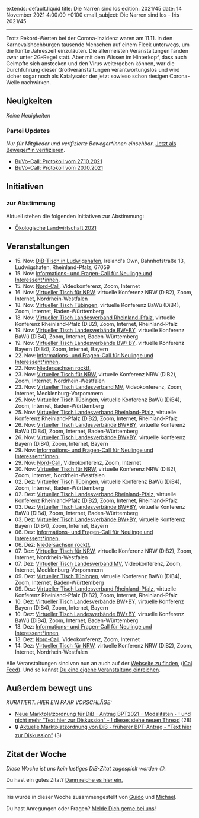
extends: default.liquid
title: Die Narren sind los
edition: 2021/45
date: 14 November 2021 4:00:00 +0100
email_subject: Die Narren sind los - Iris 2021/45

---
Trotz Rekord-Werten bei der Corona-Inzidenz waren am 11.11. in den Karnevalshochburgen tausende Menschen auf einem Fleck unterwegs, um die fünfte Jahreszeit einzuläuten. Die allermeisten Veranstaltungen fanden zwar unter 2G-Regel statt. Aber mit dem Wissen im Hinterkopf, dass auch Geimpfte sich anstecken und den Virus weitergeben können, war die Durchführung dieser Großveranstaltungen verantwortungslos und wird sicher sogar noch als Katalysator der jetzt sowieso schon riesigen Corona-Welle nachwirken.

## Neuigkeiten

_Keine Neuigkeiten_

### Partei Updates

_Nur für Mitglieder und verifizierte Beweger\*innen einsehbar_. [Jetzt als Beweger\*in verifizieren](https://dib.de/bewegerin-werden/).

 - [BuVo-Call: Protokoll vom 27.10.2021](https://marktplatz.dib.de/t/buvo-call-protokoll-vom-27-10-2021/38931)
 - [BuVo-Call: Protokoll vom 20.10.2021](https://marktplatz.dib.de/t/buvo-call-protokoll-vom-20-10-2021/38930)

## Initiativen

### zur Abstimmung
Aktuell stehen die folgenden Initiativen zur Abstimmung:

 - [Ökologische Landwirtschaft 2021](https://abstimmen.dib.de/initiative/310-okologische-landwirtschaft-2021)

## Veranstaltungen

 - 15.&nbsp;Nov: [DiB-Tisch in Ludwigshafen](https://dib.de/veranstaltungen/dib-tisch-in-ludwigshafen/), Ireland's Own, Bahnhofstraße 13, Ludwigshafen, Rheinland-Pfalz, 67059
 - 15.&nbsp;Nov: [Informations- und Fragen-Call für Neulinge und Interessent*innen](https://dib.de/veranstaltungen/informations-und-fragen-call-fuer-neulinge-und-interessentinnen-2021-11-15/), 
 - 15.&nbsp;Nov: [Nord-Call](https://dib.de/veranstaltungen/nord-call-2021-11-15/), Videokonferenz, Zoom, Internet
 - 16.&nbsp;Nov: [Virtueller Tisch für NRW](https://dib.de/veranstaltungen/virtueller-tisch-landesverbaende-bwby-2021-11-16/), virtuelle Konferenz NRW (DiB2), Zoom, Internet, Nordrhein-Westfalen
 - 18.&nbsp;Nov: [Virtueller Tisch Tübingen](https://dib.de/veranstaltungen/virtueller-tisch-tuebingen-2021-11-18/), virtuelle Konferenz BaWü (DiB4), Zoom, Internet, Baden-Württemberg
 - 18.&nbsp;Nov: [Virtueller Tisch Landesverband Rheinland-Pfalz](https://dib.de/veranstaltungen/virtueller-tisch-landesverband-rheinland-pfalz-2021-11-18/), virtuelle Konferenz Rheinland-Pfalz (DiB2), Zoom, Internet, Rheinland-Pfalz
 - 19.&nbsp;Nov: [Virtueller Tisch Landesverbände BW+BY](https://dib.de/veranstaltungen/virtueller-tisch-landesverbaende-bwby-3-2021-11-19/), virtuelle Konferenz BaWü (DiB4), Zoom, Internet, Baden-Württemberg
 - 19.&nbsp;Nov: [Virtueller Tisch Landesverbände BW+BY](https://dib.de/veranstaltungen/virtueller-tisch-landesverbaende-bwby-2-2021-11-19/), virtuelle Konferenz Bayern (DiB4), Zoom, Internet, Bayern
 - 22.&nbsp;Nov: [Informations- und Fragen-Call für Neulinge und Interessent*innen](https://dib.de/veranstaltungen/informations-und-fragen-call-fuer-neulinge-und-interessentinnen-2021-11-22/), 
 - 22.&nbsp;Nov: [Niedersachsen rockt!](https://dib.de/veranstaltungen/niedersachsen-call-2021-11-22/), 
 - 23.&nbsp;Nov: [Virtueller Tisch für NRW](https://dib.de/veranstaltungen/virtueller-tisch-landesverbaende-bwby-2021-11-23/), virtuelle Konferenz NRW (DiB2), Zoom, Internet, Nordrhein-Westfalen
 - 23.&nbsp;Nov: [Virtueller Tisch Landesverband MV](https://dib.de/veranstaltungen/mv-call-2021-11-23/), Videokonferenz, Zoom, Internet, Mecklenburg-Vorpommern
 - 25.&nbsp;Nov: [Virtueller Tisch Tübingen](https://dib.de/veranstaltungen/virtueller-tisch-tuebingen-2021-11-25/), virtuelle Konferenz BaWü (DiB4), Zoom, Internet, Baden-Württemberg
 - 25.&nbsp;Nov: [Virtueller Tisch Landesverband Rheinland-Pfalz](https://dib.de/veranstaltungen/virtueller-tisch-landesverband-rheinland-pfalz-2021-11-25/), virtuelle Konferenz Rheinland-Pfalz (DiB2), Zoom, Internet, Rheinland-Pfalz
 - 26.&nbsp;Nov: [Virtueller Tisch Landesverbände BW+BY](https://dib.de/veranstaltungen/virtueller-tisch-landesverbaende-bwby-3-2021-11-26/), virtuelle Konferenz BaWü (DiB4), Zoom, Internet, Baden-Württemberg
 - 26.&nbsp;Nov: [Virtueller Tisch Landesverbände BW+BY](https://dib.de/veranstaltungen/virtueller-tisch-landesverbaende-bwby-2-2021-11-26/), virtuelle Konferenz Bayern (DiB4), Zoom, Internet, Bayern
 - 29.&nbsp;Nov: [Informations- und Fragen-Call für Neulinge und Interessent*innen](https://dib.de/veranstaltungen/informations-und-fragen-call-fuer-neulinge-und-interessentinnen-2021-11-29/), 
 - 29.&nbsp;Nov: [Nord-Call](https://dib.de/veranstaltungen/nord-call-2021-11-29/), Videokonferenz, Zoom, Internet
 - 30.&nbsp;Nov: [Virtueller Tisch für NRW](https://dib.de/veranstaltungen/virtueller-tisch-landesverbaende-bwby-2021-11-30/), virtuelle Konferenz NRW (DiB2), Zoom, Internet, Nordrhein-Westfalen
 - 02.&nbsp;Dez: [Virtueller Tisch Tübingen](https://dib.de/veranstaltungen/virtueller-tisch-tuebingen-2021-12-02/), virtuelle Konferenz BaWü (DiB4), Zoom, Internet, Baden-Württemberg
 - 02.&nbsp;Dez: [Virtueller Tisch Landesverband Rheinland-Pfalz](https://dib.de/veranstaltungen/virtueller-tisch-landesverband-rheinland-pfalz-2021-12-02/), virtuelle Konferenz Rheinland-Pfalz (DiB2), Zoom, Internet, Rheinland-Pfalz
 - 03.&nbsp;Dez: [Virtueller Tisch Landesverbände BW+BY](https://dib.de/veranstaltungen/virtueller-tisch-landesverbaende-bwby-3-2021-12-03/), virtuelle Konferenz BaWü (DiB4), Zoom, Internet, Baden-Württemberg
 - 03.&nbsp;Dez: [Virtueller Tisch Landesverbände BW+BY](https://dib.de/veranstaltungen/virtueller-tisch-landesverbaende-bwby-2-2021-12-03/), virtuelle Konferenz Bayern (DiB4), Zoom, Internet, Bayern
 - 06.&nbsp;Dez: [Informations- und Fragen-Call für Neulinge und Interessent*innen](https://dib.de/veranstaltungen/informations-und-fragen-call-fuer-neulinge-und-interessentinnen-2021-12-06/), 
 - 06.&nbsp;Dez: [Niedersachsen rockt!](https://dib.de/veranstaltungen/niedersachsen-call-2021-12-06/), 
 - 07.&nbsp;Dez: [Virtueller Tisch für NRW](https://dib.de/veranstaltungen/virtueller-tisch-landesverbaende-bwby-2021-12-07/), virtuelle Konferenz NRW (DiB2), Zoom, Internet, Nordrhein-Westfalen
 - 07.&nbsp;Dez: [Virtueller Tisch Landesverband MV](https://dib.de/veranstaltungen/mv-call-2021-12-07/), Videokonferenz, Zoom, Internet, Mecklenburg-Vorpommern
 - 09.&nbsp;Dez: [Virtueller Tisch Tübingen](https://dib.de/veranstaltungen/virtueller-tisch-tuebingen-2021-12-09/), virtuelle Konferenz BaWü (DiB4), Zoom, Internet, Baden-Württemberg
 - 09.&nbsp;Dez: [Virtueller Tisch Landesverband Rheinland-Pfalz](https://dib.de/veranstaltungen/virtueller-tisch-landesverband-rheinland-pfalz-2021-12-09/), virtuelle Konferenz Rheinland-Pfalz (DiB2), Zoom, Internet, Rheinland-Pfalz
 - 10.&nbsp;Dez: [Virtueller Tisch Landesverbände BW+BY](https://dib.de/veranstaltungen/virtueller-tisch-landesverbaende-bwby-2-2021-12-10/), virtuelle Konferenz Bayern (DiB4), Zoom, Internet, Bayern
 - 10.&nbsp;Dez: [Virtueller Tisch Landesverbände BW+BY](https://dib.de/veranstaltungen/virtueller-tisch-landesverbaende-bwby-3-2021-12-10/), virtuelle Konferenz BaWü (DiB4), Zoom, Internet, Baden-Württemberg
 - 13.&nbsp;Dez: [Informations- und Fragen-Call für Neulinge und Interessent*innen](https://dib.de/veranstaltungen/informations-und-fragen-call-fuer-neulinge-und-interessentinnen-2021-12-13/), 
 - 13.&nbsp;Dez: [Nord-Call](https://dib.de/veranstaltungen/nord-call-2021-12-13/), Videokonferenz, Zoom, Internet
 - 14.&nbsp;Dez: [Virtueller Tisch für NRW](https://dib.de/veranstaltungen/virtueller-tisch-landesverbaende-bwby-2021-12-14/), virtuelle Konferenz NRW (DiB2), Zoom, Internet, Nordrhein-Westfalen

Alle Veranstaltungen sind von nun an auch auf der [Webseite zu finden](https://dib.de/veranstaltungen/), ([iCal Feed](https://dib.de/?ical=1)). Und so kannst [Du eine eigene Veranstaltung einreichen](https://marktplatz.dib.de/t/eine-veranstaltung-auf-der-webseite-einreichen/21379).


## Außerdem bewegt uns

_KURATIERT. HIER EIN PAAR VORSCHLÄGE:_
 - [Neue Marktplatzordnung für DiB - Antrag BPT2021 - Modalitäten - ! und nicht mehr &ldquo;Text hier zur Diskussion&rdquo; - ! dieses siehe neuen Thread](https://marktplatz.dib.de/t/neue-marktplatzordnung-fuer-dib-antrag-bpt2021-modalitaeten-und-nicht-mehr-text-hier-zur-diskussion-dieses-siehe-neuen-thread/38994) (28)
 - 🔒 [Aktuelle Marktplatzordnung von DiB - früherer BPT-Antrag - &ldquo;Text hier zur Diskussion&rdquo;](https://marktplatz.dib.de/t/aktuelle-marktplatzordnung-von-dib-frueherer-bpt-antrag-text-hier-zur-diskussion/38996) (3)


## Zitat der Woche
_Diese Woche ist uns kein lustiges DiB-Zitat zugespielt worden ☹._

Du hast ein gutes Zitat? [Dann reiche es hier ein.](https://marktplatz.dib.de/t/fortsetzung-lustige-dib-zitate/24431)


---

Iris wurde in dieser Woche zusammengestellt von [Guido](https://marktplatz.dib.de/u/Guido/) und [Michael](https://marktplatz.dib.de/u/MichaelVoss/).

Du hast Anregungen oder Fragen? [Melde Dich gerne bei uns](https://marktplatz.dib.de/t/neu-iris-die-woechtliche-zusammenfasssung-zum-sonntagsbrunch/10990)!

